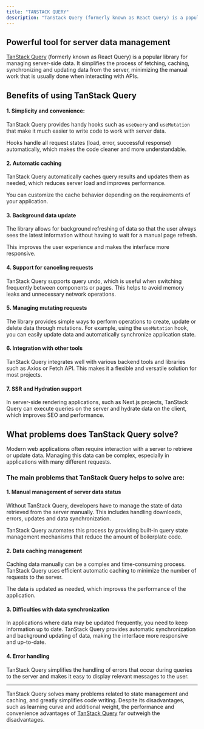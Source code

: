 ```yaml
---
title: "TANSTACK QUERY"
description: "TanStack Query (formerly known as React Query) is a popular library for managing server-side data. It simplifies the process of fetching, caching, synchronizing and updating data from the server, minimizing the manual work that you usually have to do when interacting with APIs."
---
```

## Powerful tool for server data management

[TanStack Query](https://tanstack.com/) (formerly known as React Query) is a popular library for managing server-side data. It simplifies the process of fetching, caching, synchronizing and updating data from the server, minimizing the manual work that is usually done when interacting with APIs.

## Benefits of using TanStack Query

#### 1\.  **Simplicity and convenience**:
    
TanStack Query provides handy hooks such as `useQuery` and `useMutation` that make it much easier to write code to work with server data.
        
Hooks handle all request states (load, error, successful response) automatically, which makes the code cleaner and more understandable.
        
#### 2\.  **Automatic caching**
    
TanStack Query automatically caches query results and updates them as needed, which reduces server load and improves performance.
        
You can customize the cache behavior depending on the requirements of your application.
        
#### 3\.  **Background data update**
    
The library allows for background refreshing of data so that the user always sees the latest information without having to wait for a manual page refresh.
        
This improves the user experience and makes the interface more responsive.
        
#### 4\.  **Support for canceling requests**
    
TanStack Query supports query undo, which is useful when switching frequently between components or pages. This helps to avoid memory leaks and unnecessary network operations.
        
#### 5\.  **Managing mutating requests**
    
The library provides simple ways to perform operations to create, update or delete data through mutations. For example, using the `useMutation` hook, you can easily update data and automatically synchronize application state.
        
#### 6\.  **Integration with other tools**
    
TanStack Query integrates well with various backend tools and libraries such as Axios or Fetch API. This makes it a flexible and versatile solution for most projects.
        
#### 7\.  **SSR and Hydration support**
    
In server-side rendering applications, such as Next.js projects, TanStack Query can execute queries on the server and hydrate data on the client, which improves SEO and performance.

## What problems does TanStack Query solve?

Modern web applications often require interaction with a server to retrieve or update data. Managing this data can be complex, especially in applications with many different requests.

### The main problems that TanStack Query helps to solve are:

#### 1\.  **Manual management of server data status**
    
Without TanStack Query, developers have to manage the state of data retrieved from the server manually. This includes handling downloads, errors, updates and data synchronization.
        
TanStack Query automates this process by providing built-in query state management mechanisms that reduce the amount of boilerplate code.
        
#### 2\.  **Data caching management**
    
Caching data manually can be a complex and time-consuming process. TanStack Query uses efficient automatic caching to minimize the number of requests to the server.
        
The data is updated as needed, which improves the performance of the application.
        
#### 3\.  **Difficulties with data synchronization**
    
In applications where data may be updated frequently, you need to keep information up to date. TanStack Query provides automatic synchronization and background updating of data, making the interface more responsive and up-to-date.
        
#### 4\.  **Error handling**
    
TanStack Query simplifies the handling of errors that occur during queries to the server and makes it easy to display relevant messages to the user.
        
---

TanStack Query solves many problems related to state management and caching, and greatly simplifies code writing. Despite its disadvantages, such as learning curve and additional weight, the performance and convenience advantages of [TanStack Query](https://tanstack.com/) far outweigh the disadvantages.